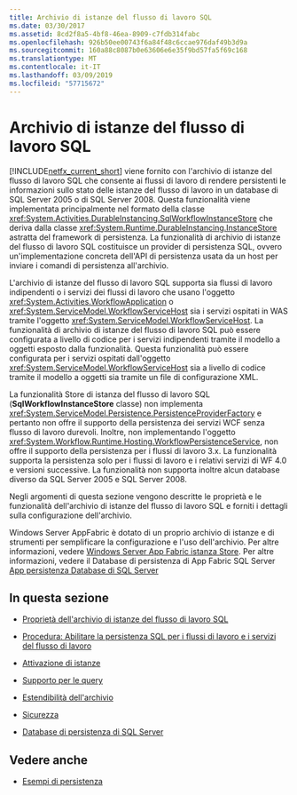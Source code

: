 ```yaml
---
title: Archivio di istanze del flusso di lavoro SQL
ms.date: 03/30/2017
ms.assetid: 8cd2f8a5-4bf8-46ea-8909-c7fdb314fabc
ms.openlocfilehash: 926b50ee00743f6a84f48c6ccae976daf49b3d9a
ms.sourcegitcommit: 160a88c8087b0e63606e6e35f9bd57fa5f69c168
ms.translationtype: MT
ms.contentlocale: it-IT
ms.lasthandoff: 03/09/2019
ms.locfileid: "57715672"
---
```

# <a name="sql-workflow-instance-store"></a>Archivio di istanze del flusso di lavoro SQL
[!INCLUDE[netfx_current_short](../../../includes/netfx-current-short-md.md)] viene fornito con l'archivio di istanze del flusso di lavoro SQL che consente ai flussi di lavoro di rendere persistenti le informazioni sullo stato delle istanze del flusso di lavoro in un database di SQL Server 2005 o di SQL Server 2008. Questa funzionalità viene implementata principalmente nel formato della classe <xref:System.Activities.DurableInstancing.SqlWorkflowInstanceStore> che deriva dalla classe <xref:System.Runtime.DurableInstancing.InstanceStore> astratta del framework di persistenza. La funzionalità di archivio di istanze del flusso di lavoro SQL costituisce un provider di persistenza SQL, ovvero un'implementazione concreta dell'API di persistenza usata da un host per inviare i comandi di persistenza all'archivio.  
  
 L'archivio di istanze del flusso di lavoro SQL supporta sia flussi di lavoro indipendenti o i servizi dei flussi di lavoro che usano l'oggetto <xref:System.Activities.WorkflowApplication> o <xref:System.ServiceModel.WorkflowServiceHost> sia i servizi ospitati in WAS tramite l'oggetto <xref:System.ServiceModel.WorkflowServiceHost>. La funzionalità di archivio di istanze del flusso di lavoro SQL può essere configurata a livello di codice per i servizi indipendenti tramite il modello a oggetti esposto dalla funzionalità. Questa funzionalità può essere configurata per i servizi ospitati dall'oggetto <xref:System.ServiceModel.WorkflowServiceHost> sia a livello di codice tramite il modello a oggetti sia tramite un file di configurazione XML.  
  
 La funzionalità Store di istanza del flusso di lavoro SQL (**SqlWorkflowInstanceStore** classe) non implementa <xref:System.ServiceModel.Persistence.PersistenceProviderFactory> e pertanto non offre il supporto della persistenza dei servizi WCF senza flusso di lavoro durevoli. Inoltre, non implementando l'oggetto <xref:System.Workflow.Runtime.Hosting.WorkflowPersistenceService>, non offre il supporto della persistenza per i flussi di lavoro 3.x. La funzionalità supporta la persistenza solo per i flussi di lavoro e i relativi servizi di WF 4.0 e versioni successive. La funzionalità non supporta inoltre alcun database diverso da SQL Server 2005 e SQL Server 2008.  
  
 Negli argomenti di questa sezione vengono descritte le proprietà e le funzionalità dell'archivio di istanze del flusso di lavoro SQL e forniti i dettagli sulla configurazione dell'archivio.  
  
 Windows Server AppFabric è dotato di un proprio archivio di istanze e di strumenti per semplificare la configurazione e l'uso dell'archivio. Per altre informazioni, vedere [Windows Server App Fabric istanza Store](https://go.microsoft.com/fwlink/?LinkId=201201). Per altre informazioni, vedere il Database di persistenza di App Fabric SQL Server [App persistenza Database di SQL Server](https://go.microsoft.com/fwlink/?LinkId=201202)  
  
## <a name="in-this-section"></a>In questa sezione  
  
-   [Proprietà dell'archivio di istanze del flusso di lavoro SQL](properties-of-sql-workflow-instance-store.md)  
  
-   [Procedura: Abilitare la persistenza SQL per i flussi di lavoro e i servizi del flusso di lavoro](how-to-enable-sql-persistence-for-workflows-and-workflow-services.md)  
  
-   [Attivazione di istanze](instance-activation.md)  
  
-   [Supporto per le query](support-for-queries.md)  
  
-   [Estendibilità dell'archivio](store-extensibility.md)  
  
-   [Sicurezza](security.md)  
  
-   [Database di persistenza di SQL Server](sql-server-persistence-database.md)  
  
## <a name="see-also"></a>Vedere anche
- [Esempi di persistenza](https://go.microsoft.com/fwlink/?LinkID=177735)
